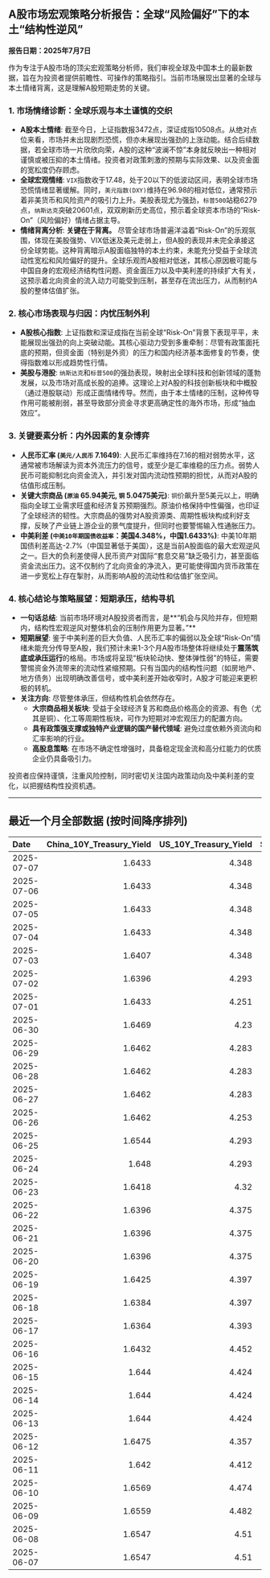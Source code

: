 ## A股市场宏观策略分析报告：全球“风险偏好”下的本土“结构性逆风”

**报告日期：2025年7月7日**

作为专注于A股市场的顶尖宏观策略分析师，我们审视全球及中国本土的最新数据，旨在为投资者提供前瞻性、可操作的策略指引。当前市场展现出显著的全球与本土情绪背离，这是理解A股短期走势的关键。

### 1. 市场情绪诊断：全球乐观与本土谨慎的交织

*   **A股本土情绪**: 截至今日，上证指数报3472点，深证成指10508点。从绝对点位来看，市场并未出现剧烈恐慌，但亦未展现出强劲的上涨动能。结合后续数据，若全球市场一片欣欣向荣，A股的这种“波澜不惊”本身就反映出一种相对谨慎或被压抑的本土情绪。投资者对政策刺激的预期与实际效果、以及资金面的宽松度仍存顾虑。
*   **全球宏观情绪**: `VIX`指数收于17.48，处于20以下的低波动区间，表明全球市场恐慌情绪显著缓解。同时，`美元指数(DXY)`维持在96.98的相对低位，通常预示着非美货币和风险资产的吸引力上升。美股表现尤为强劲，`标普500`站稳6279点，`纳斯达克`突破20601点，双双刷新历史高位，预示着全球资本市场的“Risk-On”（风险偏好）情绪占据主导。
*   **情绪背离分析**: **关键在于背离。** 尽管全球市场普遍洋溢着“Risk-On”的乐观氛围，体现在美股强势、VIX低迷及美元走弱上，但A股的表现并未完全承接这份全球势能。这种背离暗示A股面临独特的本土约束，未能充分受益于全球流动性宽松和风险偏好的提升。全球乐观而A股相对低迷，其核心原因极可能与中国自身的宏观经济结构性问题、资金面压力以及中美利差的持续扩大有关，这预示着北向资金的流入动力可能受到压制，甚至存在流出压力，从而制约A股的整体估值扩张。

### 2. 核心市场表现与归因：内忧压制外利

*   **A股核心指数**: 上证指数和深证成指在当前全球“Risk-On”背景下表现平平，未能展现出强劲的向上突破动能。其核心驱动力受到多重牵制：尽管有政策面托底的预期，但资金面（特别是外资）的压力和国内经济基本面修复的节奏，使得指数难以形成趋势性行情。
*   **美股与港股**: `纳斯达克`和`标普500`的强劲表现，映射出全球科技和创新领域的蓬勃发展，以及市场对高成长股的追捧。这理论上对A股的科技创新板块和中概股（通过港股联动）形成正面情绪传导。然而，由于本土情绪的压制，这种传导作用可能被削弱，甚至导致部分资金寻求更高确定性的海外市场，形成“抽血效应”。

### 3. 关键要素分析：内外因素的复杂博弈

*   **人民币汇率 (`美元/人民币` 7.1649)**: 人民币汇率维持在7.16的相对弱势水平，这通常被市场解读为资本外流压力的信号，或至少是汇率维稳的压力点。弱势人民币可能抑制北向资金流入，并引发对国内流动性预期的担忧，从而对A股的估值形成压制。
*   **关键大宗商品 (`原油` 65.94美元, `铜` 5.0475美元)**: `铜`价飙升至5美元以上，明确指向全球工业需求旺盛和经济复苏预期强烈。原油价格保持中性偏强，也印证了全球经济的韧性。大宗商品的强势对A股资源类、周期性板块构成利好支撑，反映了产业链上游企业的景气度提升，但同时也要警惕输入性通胀压力。
*   **中美利差 (`中美10年期国债收益率`：美国4.348%，中国1.6433%)**: 中美10年期国债利差高达-2.7%（中国显著低于美国），这是当前A股面临的最大宏观逆风之一。巨大的负利差使得人民币资产对国际“套息交易”缺乏吸引力，甚至面临资金流出压力。这不仅制约了北向资金的净流入，更可能使得国内货币政策在进一步宽松上存在掣肘，从而影响A股的流动性和估值扩张空间。

### 4. 核心结论与策略展望：短期承压，结构寻机

*   **一句话总结**: 当前市场环境对A股投资者而言，是**“机会与风险并存，但短期内，结构性宏观逆风对整体机会的压制作用更为显著。”**
*   **短期展望**: 鉴于中美利差的巨大负值、人民币汇率的偏弱以及全球“Risk-On”情绪未能充分传导至A股，我们预计未来1-3个月A股市场整体将继续处于**震荡筑底或承压运行**的格局。市场或将呈现“板块轮动快、整体弹性弱”的特征，需要警惕资金外流带来的流动性紧缩预期。只有当国内的结构性问题（如房地产、地方债务）出现明确改善信号，或中美利差开始收窄时，A股才可能迎来更积极的转机。
*   **关注方向**: 尽管整体承压，但结构性机会依然存在。
    *   **大宗商品相关板块**: 受益于全球经济复苏和商品价格高企的资源、有色（尤其是铜）、化工等周期性板块，可作为短期对冲宏观压力的配置方向。
    *   **具有政策强支撑或独特产业逻辑的国产替代领域**: 避免过度依赖外资流向和汇率影响的行业。
    *   **高股息策略**: 在市场不确定性增强时，具备稳定现金流和高分红能力的优质企业仍具备吸引力。

投资者应保持谨慎，注重风险控制，同时密切关注国内政策动向及中美利差的变化，以把握结构性投资机遇。

---

## 最近一个月全部数据 (按时间降序排列)

| Date       |   China_10Y_Treasury_Yield |   US_10Y_Treasury_Yield |   Shanghai_Composite_Index |   CSI_300_Index |   Shenzhen_Component_Index |   GOLD_spot_price |   OIL_price |   ALUMINUM_future |   BTC_price |   USD_CNY_exchange_rate |   Commodity_Index_ETF |   US_Dollar_Index |   ETH_price |   LEAN_HOGS_future |   COPPER_future |   High_Yield_Bond_ETF |   LIVE_CATTLE_future |   GOLD_near_month_future |   NATURAL_GAS_future |   PLATINUM_future |   SILVER_future |   Long_Term_Treasury_ETF |   CORN_future |   SOYBEANS_future |   WHEAT_future |   SP500_close |   NASDAQ_close |   VIX_close |   GOLD_basis_spot_vs_near |
|:-----------|---------------------------:|------------------------:|---------------------------:|----------------:|---------------------------:|------------------:|------------:|------------------:|------------:|------------------------:|----------------------:|------------------:|------------:|-------------------:|----------------:|----------------------:|---------------------:|-------------------------:|---------------------:|------------------:|----------------:|-------------------------:|--------------:|------------------:|---------------:|--------------:|---------------:|------------:|--------------------------:|
| 2025-07-07 |                     1.6433 |                   4.348 |                    3472.32 |         3982.2  |                    10508.8 |            3320.5 |       65.94 |           2542    |      109064 |                  7.1649 |                 22.28 |            96.977 |     2564.17 |            107.975 |          5.0475 |               80.37   |              214.05  |                   3375.4 |                3.312 |            1394.6 |          37.025 |                  86.97   |        427.25 |           1033.25 |         545.25 |       6279.35 |        20601.1 |       17.48 |                  -54.8999 |
| 2025-07-06 |                     1.6433 |                   4.348 |                    3472.32 |         3982.2  |                    10508.8 |            3320.5 |       65.94 |           2542    |      108231 |                  7.1649 |                 22.28 |            96.977 |     2517.28 |            107.975 |          5.0475 |               80.37   |              214.05  |                   3375.4 |                3.312 |            1394.6 |          37.025 |                  86.97   |        427.25 |           1033.25 |         545.25 |       6279.35 |        20601.1 |       17.48 |                  -54.8999 |
| 2025-07-05 |                     1.6433 |                   4.348 |                    3472.32 |         3982.2  |                    10508.8 |            3331.6 |       67    |           2524.75 |      108231 |                  7.1649 |                 22.28 |            97.18  |     2517.28 |            107.975 |          5.097  |               80.37   |              214.05  |                   3342.9 |                3.409 |            1372   |          36.784 |                  86.97   |        431.5  |           1056.25 |         547.75 |       6279.35 |        20601.1 |       17.48 |                  -11.2998 |
| 2025-07-04 |                     1.6433 |                   4.348 |                    3472.32 |         3982.2  |                    10508.8 |            3331.6 |       67    |           2524.75 |      108034 |                  7.1649 |                 22.28 |            97.18  |     2508.52 |            107.975 |          5.097  |               80.37   |              214.05  |                   3342.9 |                3.409 |            1372   |          36.784 |                  86.97   |        431.5  |           1056.25 |         547.75 |       6279.35 |        20601.1 |       17.48 |                  -11.2998 |
| 2025-07-03 |                     1.6407 |                   4.348 |                    3461.15 |         3968.07 |                    10534.6 |            3331.6 |       67    |           2524.75 |      109648 |                  7.1649 |                 22.28 |            97.18  |     2591.01 |            107.975 |          5.097  |               80.37   |              214.05  |                   3342.9 |                3.409 |            1372   |          36.784 |                  86.97   |        431.5  |           1056.25 |         547.75 |       6279.35 |        20601.1 |       16.38 |                  -11.2998 |
| 2025-07-02 |                     1.6396 |                   4.293 |                    3454.79 |         3943.69 |                    10412.6 |            3348   |       67.45 |           2530    |      108859 |                  7.1645 |                 22.29 |            96.78  |     2571.34 |            109.65  |          5.149  |               80.32   |              212.45  |                   3359.7 |                3.488 |            1421   |          36.426 |                  87.58   |        429.25 |           1050.5  |         556    |       6227.42 |        20393.1 |       16.64 |                  -11.7    |
| 2025-07-01 |                     1.6433 |                   4.251 |                    3457.75 |         3942.76 |                    10476.3 |            3336.7 |       65.45 |           2518.25 |      105698 |                  7.1636 |                 21.93 |            96.82  |     2405.79 |            109     |          5.048  |               80.17   |              210.75  |                   3349.8 |                3.415 |            1345.9 |          36.082 |                  88.14   |        420    |           1024.75 |         537.25 |       6198.01 |        20202.9 |       16.83 |                  -13.1001 |
| 2025-06-30 |                     1.6469 |                   4.23  |                    3444.43 |         3936.08 |                    10465.1 |            3294.4 |       65.11 |           2515.25 |      107135 |                  7.1721 |                 21.81 |            96.88  |     2486.46 |            110.1   |          5.03   |               80.271  |              225.875 |                   3307.7 |                3.456 |            1334   |          35.852 |                  87.922  |        420.5  |           1024.25 |         528.75 |       6204.95 |        20369.7 |       16.73 |                  -13.3    |
| 2025-06-29 |                     1.6462 |                   4.283 |                    3424.23 |         3921.76 |                    10378.5 |            3273.7 |       65.52 |           2507.5  |      108386 |                  7.1675 |                 21.8  |            97.4   |     2500.96 |            113.25  |          5.0685 |               79.9625 |              224.75  |                   3287.6 |                3.739 |            1340.9 |          36.037 |                  87.0652 |        417.5  |           1027.75 |         524.75 |       6173.07 |        20273.5 |       16.32 |                  -13.9001 |
| 2025-06-28 |                     1.6462 |                   4.283 |                    3424.23 |         3921.76 |                    10378.5 |            3273.7 |       65.52 |           2507.5  |      107328 |                  7.1675 |                 21.8  |            97.4   |     2437.11 |            113.25  |          5.0685 |               79.9625 |              224.75  |                   3287.6 |                3.739 |            1340.9 |          36.037 |                  87.0652 |        417.5  |           1027.75 |         524.75 |       6173.07 |        20273.5 |       16.32 |                  -13.9001 |
| 2025-06-27 |                     1.6462 |                   4.283 |                    3424.23 |         3921.76 |                    10378.5 |            3273.7 |       65.52 |           2507.5  |      107088 |                  7.1675 |                 21.8  |            97.4   |     2423.87 |            113.25  |          5.0685 |               79.9625 |              224.75  |                   3287.6 |                3.739 |            1340.9 |          36.037 |                  87.0652 |        417.5  |           1027.75 |         524.75 |       6173.07 |        20273.5 |       16.32 |                  -13.9001 |
| 2025-06-26 |                     1.6462 |                   4.253 |                    3448.45 |         3946.02 |                    10343.5 |            3333.5 |       65.24 |           2510.5  |      106960 |                  7.1764 |                 21.91 |            97.15  |     2416.15 |            112.325 |          5.0655 |               80.0023 |              221.7   |                   3333.5 |                3.261 |            1399.8 |          36.586 |                  87.6231 |        409.5  |           1022.75 |         521    |       6141.02 |        20167.9 |       16.59 |                    0      |
| 2025-06-25 |                     1.6544 |                   4.293 |                    3455.97 |         3960.07 |                    10393.7 |            3327.1 |       64.92 |           2497.25 |      107361 |                  7.1713 |                 21.83 |            97.68  |     2419.31 |            112.825 |          4.913  |               79.7734 |              221.6   |                   3327.1 |                3.406 |            1329.6 |          36.085 |                  87.1848 |        410.25 |           1025.25 |         528.25 |       6092.16 |        19973.6 |       16.76 |                    0      |
| 2025-06-24 |                     1.648  |                   4.293 |                    3420.57 |         3904.03 |                    10217.6 |            3317.4 |       64.37 |           2507.75 |      106046 |                  7.179  |                 21.86 |            97.86  |     2448.01 |            112.225 |          4.867  |               79.7933 |              221.6   |                   3317.4 |                3.537 |            1304.2 |          35.701 |                  87.0752 |        416.25 |           1046.75 |         535.75 |       6092.18 |        19912.5 |       17.48 |                    0      |
| 2025-06-23 |                     1.6418 |                   4.32  |                    3381.58 |         3857.9  |                    10048.4 |            3377.7 |       68.51 |           2528.5  |      105578 |                  7.188  |                 22.4  |            98.42  |     2421.82 |            113.45  |          4.843  |               79.5743 |              222.3   |                   3377.7 |                3.698 |            1283.4 |          36.153 |                  86.4475 |        419.25 |           1058.75 |         552.75 |       6025.17 |        19631   |       19.83 |                    0      |
| 2025-06-22 |                     1.6396 |                   4.375 |                    3359.9  |         3846.64 |                    10005   |            3368.1 |       74.93 |           2470.75 |      100987 |                  7.188  |                 23.26 |            98.71  |     2228.21 |            112.775 |          4.826  |               79.425  |              223.025 |                   3368.1 |                3.847 |            1263.7 |          35.976 |                  86.1685 |        428.75 |           1068    |         567.75 |       5967.84 |        19447.4 |       20.62 |                    0      |
| 2025-06-21 |                     1.6396 |                   4.375 |                    3359.9  |         3846.64 |                    10005   |            3368.1 |       74.93 |           2470.75 |      102257 |                  7.188  |                 23.26 |            98.71  |     2300.5  |            112.775 |          4.826  |               79.425  |              223.025 |                   3368.1 |                3.847 |            1263.7 |          35.976 |                  86.1685 |        428.75 |           1068    |         567.75 |       5967.84 |        19447.4 |       20.62 |                    0      |
| 2025-06-20 |                     1.6396 |                   4.375 |                    3359.9  |         3846.64 |                    10005   |            3368.1 |       74.93 |           2470.75 |      103310 |                  7.188  |                 23.26 |            98.71  |     2407.3  |            112.775 |          4.826  |               79.425  |              223.025 |                   3368.1 |                3.847 |            1263.7 |          35.976 |                  86.1685 |        428.75 |           1068    |         567.75 |       5967.84 |        19447.4 |       20.62 |                    0      |
| 2025-06-19 |                     1.6425 |                   4.397 |                    3362.11 |         3843.09 |                    10052   |            3389.8 |       75.14 |           2503.75 |      104684 |                  7.1888 |                 23.14 |            98.91  |     2521.65 |            112.175 |          4.845  |               79.1762 |              224.3   |                   3389.8 |                3.989 |            1311.5 |          36.866 |                  86.3279 |        433.5  |           1074.75 |         574.25 |       5980.87 |        19546.3 |       20.14 |                    0      |
| 2025-06-18 |                     1.6384 |                   4.397 |                    3388.81 |         3874.97 |                    10175.6 |            3389.8 |       75.14 |           2503.75 |      104883 |                  7.1845 |                 23.14 |            98.91  |     2524.3  |            112.175 |          4.845  |               79.1762 |              224.3   |                   3389.8 |                3.989 |            1311.5 |          36.866 |                  86.3279 |        433.5  |           1074.75 |         574.25 |       5980.87 |        19546.3 |       20.14 |                    0      |
| 2025-06-17 |                     1.6364 |                   4.393 |                    3387.41 |         3870.38 |                    10151.4 |            3386.6 |       74.84 |           2479.5  |      104601 |                  7.179  |                 23.08 |            98.82  |     2510.76 |            111.65  |          4.8005 |               79.0567 |              223.25  |                   3386.6 |                3.851 |            1260.1 |          37.09  |                  86.1785 |        431.5  |           1074    |         549    |       5982.72 |        19521.1 |       21.6  |                    0      |
| 2025-06-16 |                     1.6432 |                   4.452 |                    3388.73 |         3873.8  |                    10163.5 |            3396.4 |       71.77 |           2441    |      106797 |                  7.181  |                 22.6  |            98     |     2540.6  |            111.8   |          4.8265 |               79.1463 |              227.025 |                   3396.4 |                3.748 |            1251.5 |          36.379 |                  85.1424 |        434.75 |           1069.75 |         536.5  |       6033.11 |        19701.2 |       19.11 |                    0      |
| 2025-06-15 |                     1.644  |                   4.424 |                    3377    |         3864.18 |                    10122.1 |            3431.2 |       72.98 |           2436    |      105552 |                  7.1928 |                 22.65 |            98.18  |     2546.84 |            103.7   |          4.803  |               78.9871 |              225.1   |                   3431.2 |                3.581 |            1210.8 |          36.281 |                  86.0091 |        444.5  |           1069.75 |         543.75 |       5976.97 |        19406.8 |       20.82 |                    0      |
| 2025-06-14 |                     1.644  |                   4.424 |                    3377    |         3864.18 |                    10122.1 |            3431.2 |       72.98 |           2436    |      105472 |                  7.1928 |                 22.65 |            98.18  |     2533.44 |            103.7   |          4.803  |               78.9871 |              225.1   |                   3431.2 |                3.581 |            1210.8 |          36.281 |                  86.0091 |        444.5  |           1069.75 |         543.75 |       5976.97 |        19406.8 |       20.82 |                    0      |
| 2025-06-13 |                     1.644  |                   4.424 |                    3377    |         3864.18 |                    10122.1 |            3431.2 |       72.98 |           2436    |      106091 |                  7.1928 |                 22.65 |            98.18  |     2579.49 |            103.7   |          4.803  |               78.9871 |              225.1   |                   3431.2 |                3.581 |            1210.8 |          36.281 |                  86.0091 |        444.5  |           1069.75 |         543.75 |       5976.97 |        19406.8 |       20.82 |                    0      |
| 2025-06-12 |                     1.6475 |                   4.357 |                    3402.66 |         3892.2  |                    10234.3 |            3380.9 |       68.04 |           2439.75 |      105929 |                  7.1928 |                 21.97 |            97.92  |     2651.8  |            103.65  |          4.8215 |               79.2259 |              228.2   |                   3380.9 |                3.492 |            1272.7 |          36.213 |                  86.846  |        438.5  |           1042.25 |         526.5  |       6045.26 |        19662.5 |       18.02 |                    0      |
| 2025-06-11 |                     1.642  |                   4.412 |                    3402.32 |         3894.63 |                    10246   |            3321.3 |       68.15 |           2443    |      108687 |                  7.1802 |                 21.97 |            98.63  |     2773.53 |            103.375 |          4.801  |               79.1364 |              227.825 |                   3321.3 |                3.507 |            1258.1 |          36.166 |                  85.8198 |        437    |           1050.5  |         534.25 |       6022.24 |        19615.9 |       17.26 |                    0      |
| 2025-06-10 |                     1.6569 |                   4.474 |                    3384.82 |         3865.47 |                    10162.2 |            3320.9 |       64.98 |           2419.25 |      110257 |                  7.1802 |                 21.62 |            99.05  |     2813.52 |            103.15  |          4.884  |               79.1563 |              227.075 |                   3320.9 |                3.533 |            1209.8 |          36.542 |                  85.5608 |        438.75 |           1057.75 |         534.5  |       6038.81 |        19715   |       16.95 |                    0      |
| 2025-06-09 |                     1.6559 |                   4.482 |                    3399.77 |         3885.25 |                    10250.1 |            3332.1 |       65.29 |           2394.75 |      110294 |                  7.1886 |                 21.67 |            98.94  |     2681.52 |            102.775 |          4.9095 |               78.9672 |              227     |                   3332.1 |                3.635 |            1213.6 |          36.688 |                  85.1224 |        433.5  |           1056    |         542    |       6005.88 |        19591.2 |       17.16 |                    0      |
| 2025-06-08 |                     1.6547 |                   4.51  |                    3385.36 |         3873.98 |                    10183.7 |            3322.7 |       64.58 |           2365.75 |      105794 |                  7.175  |                 21.65 |            99.19  |     2510.79 |            102.625 |          4.83   |               78.9274 |              226.3   |                   3322.7 |                3.784 |            1166.7 |          36.025 |                  85.0328 |        442.5  |           1057.25 |         554.75 |       6000.36 |        19529.9 |       16.77 |                    0      |
| 2025-06-07 |                     1.6547 |                   4.51  |                    3385.36 |         3873.98 |                    10183.7 |            3322.7 |       64.58 |           2365.75 |      105616 |                  7.175  |                 21.65 |            99.19  |     2526.51 |            102.625 |          4.83   |               78.9274 |              226.3   |                   3322.7 |                3.784 |            1166.7 |          36.025 |                  85.0328 |        442.5  |           1057.25 |         554.75 |       6000.36 |        19529.9 |       16.77 |                    0      |